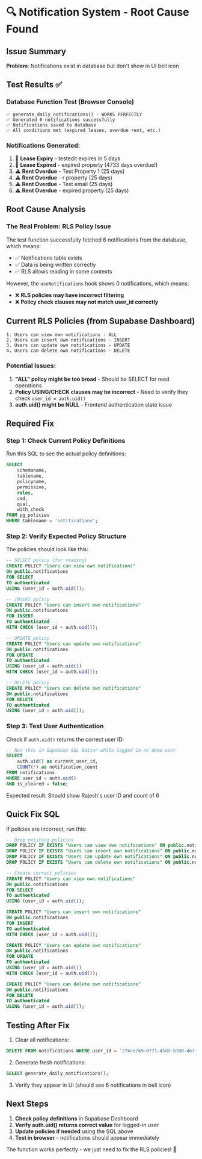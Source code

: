 # 🔍 Notification System - Root Cause Found

## Issue Summary
**Problem**: Notifications exist in database but don't show in UI bell icon

## Test Results ✅

### Database Function Test (Browser Console)
```
✅ generate_daily_notifications() - WORKS PERFECTLY
✅ Generated 6 notifications successfully
✅ Notifications saved to database
✅ All conditions met (expired leases, overdue rent, etc.)
```

### Notifications Generated:
1. 📅 **Lease Expiry** - testedit expires in 5 days
2. 🚨 **Lease Expired** - expired property (4733 days overdue!)
3. ⚠️ **Rent Overdue** - Test Property 1 (25 days)
4. ⚠️ **Rent Overdue** - r property (25 days)
5. ⚠️ **Rent Overdue** - Test email (25 days)
6. ⚠️ **Rent Overdue** - expired property (25 days)

## Root Cause Analysis

### The Real Problem: RLS Policy Issue

The test function successfully fetched 6 notifications from the database, which means:
- ✅ Notifications table exists
- ✅ Data is being written correctly
- ✅ RLS allows reading in some contexts

However, the `useNotifications` hook shows 0 notifications, which means:
- ❌ **RLS policies may have incorrect filtering**
- ❌ **Policy check clauses may not match user_id correctly**

## Current RLS Policies (from Supabase Dashboard)

```
1. Users can view own notifications - ALL
2. Users can insert own notifications - INSERT
3. Users can update own notifications - UPDATE
4. Users can delete own notifications - DELETE
```

### Potential Issues:

1. **"ALL" policy might be too broad** - Should be SELECT for read operations
2. **Policy USING/CHECK clauses may be incorrect** - Need to verify they check `user_id = auth.uid()`
3. **auth.uid() might be NULL** - Frontend authentication state issue

## Required Fix

### Step 1: Check Current Policy Definitions
Run this SQL to see the actual policy definitions:

```sql
SELECT 
    schemaname,
    tablename,
    policyname,
    permissive,
    roles,
    cmd,
    qual,
    with_check
FROM pg_policies 
WHERE tablename = 'notifications';
```

### Step 2: Verify Expected Policy Structure

The policies should look like this:

```sql
-- SELECT policy (for reading)
CREATE POLICY "Users can view own notifications"
ON public.notifications
FOR SELECT
TO authenticated
USING (user_id = auth.uid());

-- INSERT policy
CREATE POLICY "Users can insert own notifications"
ON public.notifications
FOR INSERT
TO authenticated
WITH CHECK (user_id = auth.uid());

-- UPDATE policy
CREATE POLICY "Users can update own notifications"
ON public.notifications
FOR UPDATE
TO authenticated
USING (user_id = auth.uid())
WITH CHECK (user_id = auth.uid());

-- DELETE policy
CREATE POLICY "Users can delete own notifications"
ON public.notifications
FOR DELETE
TO authenticated
USING (user_id = auth.uid());
```

### Step 3: Test User Authentication

Check if `auth.uid()` returns the correct user ID:

```sql
-- Run this in Supabase SQL Editor while logged in as demo user
SELECT 
    auth.uid() as current_user_id,
    COUNT(*) as notification_count
FROM notifications
WHERE user_id = auth.uid()
AND is_cleared = false;
```

Expected result: Should show Rajesh's user ID and count of 6

## Quick Fix SQL

If policies are incorrect, run this:

```sql
-- Drop existing policies
DROP POLICY IF EXISTS "Users can view own notifications" ON public.notifications;
DROP POLICY IF EXISTS "Users can insert own notifications" ON public.notifications;
DROP POLICY IF EXISTS "Users can update own notifications" ON public.notifications;
DROP POLICY IF EXISTS "Users can delete own notifications" ON public.notifications;

-- Create correct policies
CREATE POLICY "Users can view own notifications"
ON public.notifications
FOR SELECT
TO authenticated
USING (user_id = auth.uid());

CREATE POLICY "Users can insert own notifications"
ON public.notifications
FOR INSERT
TO authenticated
WITH CHECK (user_id = auth.uid());

CREATE POLICY "Users can update own notifications"
ON public.notifications
FOR UPDATE
TO authenticated
USING (user_id = auth.uid())
WITH CHECK (user_id = auth.uid());

CREATE POLICY "Users can delete own notifications"
ON public.notifications
FOR DELETE
TO authenticated
USING (user_id = auth.uid());
```

## Testing After Fix

1. Clear all notifications:
```sql
DELETE FROM notifications WHERE user_id = '274ce749-0771-45dd-b780-467f29d6bd3d';
```

2. Generate fresh notifications:
```sql
SELECT generate_daily_notifications();
```

3. Verify they appear in UI (should see 6 notifications in bell icon)

## Next Steps

1. **Check policy definitions** in Supabase Dashboard
2. **Verify auth.uid() returns correct value** for logged-in user
3. **Update policies if needed** using the SQL above
4. **Test in browser** - notifications should appear immediately

The function works perfectly - we just need to fix the RLS policies! 🎯

